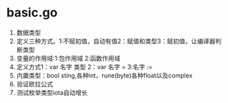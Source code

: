 # basic.go
1. 数据类型
2. 定义三种方式。1:不赋初值，自动有值2：赋值和类型3：赋初值，让编译器判断类型
3. 变量的作用域:1:包作用域 2:函数作用域
4. 定义方式1：var 名字 类型 2：var 名字 = 3:名字 :=
5. 内置类型：bool sting,各种int，rune(byte)各种float以及complex
6. 验证欧拉公式
7. 测试枚举类型iota自动增长

